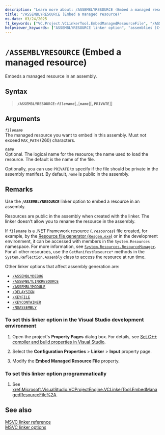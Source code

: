 ```yaml
---
description: "Learn more about: /ASSEMBLYRESOURCE (Embed a managed resource)"
title: "/ASSEMBLYRESOURCE (Embed a managed resource)"
ms.date: 03/24/2025
f1_keywords: ["VC.Project.VCLinkerTool.EmbedManagedResourceFile", "/ASSEMBLYRESOURCE"]
helpviewer_keywords: ["ASSEMBLYRESOURCE linker option", "assemblies [C++]", "-ASSEMBLYRESOURCE linker option", "assemblies [C++], linking resource files", "/ASSEMBLYRESOURCE linker option"]
---
```

# `/ASSEMBLYRESOURCE` (Embed a managed resource)

Embeds a managed resource in an assembly.

## Syntax

> **`/ASSEMBLYRESOURCE:`*`filename`***\[**`,`**\[***`name`***]\[**`,PRIVATE`**]]

## Arguments

*`filename`*\
The managed resource you want to embed in this assembly. Must not exceed `MAX_PATH` (260) characters.

*`name`*\
Optional. The logical name for the resource; the name used to load the resource. The default is the name of the file.

Optionally, you can use `PRIVATE` to specify if the file should be private in the assembly manifest. By default, *`name`* is public in the assembly.

## Remarks

Use the **`/ASSEMBLYRESOURCE`** linker option to embed a resource in an assembly.

Resources are public in the assembly when created with the linker. The linker doesn't allow you to rename the resource in the assembly.

If *`filename`* is a .NET Framework resource (*`.resources`*) file created, for example, by the [Resource file generator (`Resgen.exe`)](/dotnet/framework/tools/resgen-exe-resource-file-generator) or in the development environment, it can be accessed with members in the `System.Resources` namespace. For more information, see [`System.Resources.ResourceManager`](/dotnet/api/system.resources.resourcemanager). For all other resources, use the `GetManifestResource*` methods in the `System.Reflection.Assembly` class to access the resource at run time.

Other linker options that affect assembly generation are:

- [`/ASSEMBLYDEBUG`](assemblydebug-add-debuggableattribute.md)
- [`/ASSEMBLYLINKRESOURCE`](assemblylinkresource-link-to-dotnet-framework-resource.md)
- [`/ASSEMBLYMODULE`](assemblymodule-add-a-msil-module-to-the-assembly.md)
- [`/DELAYSIGN`](delaysign-partially-sign-an-assembly.md)
- [`/KEYFILE`](keyfile-specify-key-or-key-pair-to-sign-an-assembly.md)
- [`/KEYCONTAINER`](keycontainer-specify-a-key-container-to-sign-an-assembly.md)
- [`/NOASSEMBLY`](noassembly-create-a-msil-module.md)

### To set this linker option in the Visual Studio development environment

1. Open the project's **Property Pages** dialog box. For details, see [Set C++ compiler and build properties in Visual Studio](../working-with-project-properties.md).

1. Select the **Configuration Properties** > **Linker** > **Input** property page.

1. Modify the **Embed Managed Resource File** property.

### To set this linker option programmatically

1. See <xref:Microsoft.VisualStudio.VCProjectEngine.VCLinkerTool.EmbedManagedResourceFile%2A>.

## See also

[MSVC linker reference](linking.md)\
[MSVC linker options](linker-options.md)
